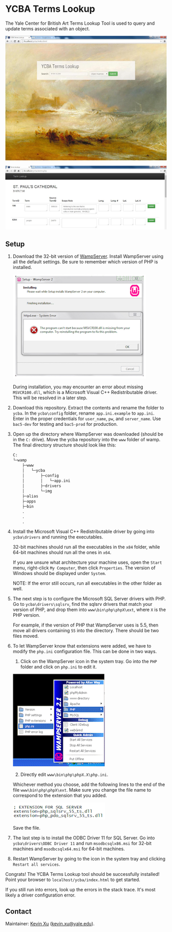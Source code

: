 YCBA Terms Lookup 
==========

The Yale Center for British Art Terms Lookup Tool is used to query and update terms associated with an object. 

![YCBA Terms Lookup Landing Page](https://github.com/kevinaxu/ycba-db/raw/master/img/query.jpg "Landing Page")

![Terms Page](https://github.com/kevinaxu/ycba-db/raw/master/img/terms.jpg "Terms Page")


Setup
-----

1.  Download the 32-bit version of [WampServer](http://www.wampserver.com/en/). Install WampServer using all the default settings. Be sure to remember which version of PHP is installed. 

	![wampserver-error](https://github.com/kevinaxu/ycba-db/raw/master/img/wamp-error.jpg "Missing MSVCR100.dll")
	
	During installation, you may encounter an error about missing `MSVCR100.dll`, which is a Microsoft Visual C++ Redistributable driver. This will be resolved in a later step. 
	
2. 	Download this repository. Extract the contents and rename the folder to `ycba`. In the `ycba\config` folder, rename `app.ini.example` to `app.ini`. Enter in the proper credentials for `user_name`, `pw`, and `server_name`. Use `bac5-dev` for testing and `bac5-prod` for production. 

3. Open up the directory where WampServer was downloaded (should be in the `C:` drive). Move the ycba repository into the `www` folder of wamp. The final directory structure should look like this: 

   ```
   C:
   └─wamp
	   ├─www
	   │   └─ycba
	   │       ├─config
	   │       │   └─app.ini
	   │       ├─drivers
	   │       └─img
	   ├─alias
	   ├─apps
	   ├─bin
	   .
	   .
	   .
   ```
   
4. Install the Microsoft Visual C++ Redistributable driver by going into `ycba\drivers` and running the executables. 

   32-bit machines should run all the executables in the `x84` folder, while 64-bit machines should run all the ones in `x64`. 

   If you are unsure what architecture your machine uses, open the `Start` menu, right-click `My Computer`, then click `Properties`. The version of Windows should be displayed under `System`. 

   NOTE: If the error still occurs, run all executables in the other folder as well. 

5. The next step is to configure the Microsoft SQL Server drivers with PHP. Go to `ycba\drivers\sqlsrv`, find the sqlsrv drivers that match your version of PHP, and drop them into `www\bin\php\phpX\ext`, where `X` is the PHP version.

   For example, if the version of PHP that WampServer uses is 5.5, then move all drivers containing `55` into the directory. There should be two files moved. 

6. To let WampServer know that extensions were added, we have to modify the `php.ini` configuration file. This can be done in two ways. 

    1. Click on the WampServer icon in the system tray. Go into the `PHP` folder and click on `php.ini` to edit it. 

      ![Editing php.ini](https://github.com/kevinaxu/ycba-db/raw/master/img/php-ini.jpg "Edit php.ini")
   
    2. Directly edit `www\bin\php\phpX.X\php.ini`. 

   Whichever method you choose, add the following lines to the end of the file `www\bin\php\phpX\ext`. Make sure you change the file name to correspond to the extension that you added. 

   ![Adding extensions to php.ini](https://github.com/kevinaxu/ycba-db/raw/master/img/php-ini2.jpg "Adding extensions to php.ini")

   Save the file. 
   
7. The last step is to install the ODBC Driver 11 for SQL Server. Go into `ycba\drivers\ODBC Driver 11` and run `msodbcsqlx86.msi` for 32-bit machines and `msodbcsqlx64.msi` for 64-bit machines. 

8.	Restart WampServer by going to the icon in the system tray and clicking `Restart all services`. 


Congrats! The YCBA Terms Lookup tool should be successfully installed! Point your browser to `localhost/ycba/index.html` to get started. 

If you still run into errors, look up the errors in the stack trace. It's most likely a driver configuration error. 

Contact
-------

Maintainer: [Kevin Xu](http://github.com/kevinaxu/) (kevin.xu@yale.edu). 

